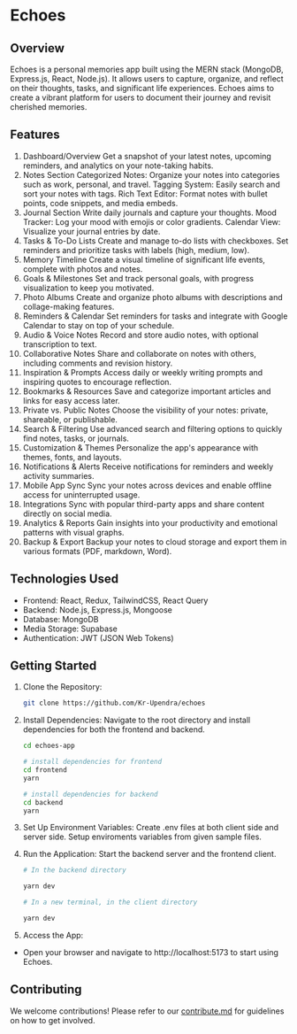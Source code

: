# Echoes

## Overview

Echoes is a personal memories app built using the MERN stack (MongoDB, Express.js, React, Node.js). It allows users to capture, organize, and reflect on their thoughts, tasks, and significant life experiences. Echoes aims to create a vibrant platform for users to document their journey and revisit cherished memories.

## Features

1. Dashboard/Overview
   Get a snapshot of your latest notes, upcoming reminders, and analytics on your note-taking habits.
2. Notes Section
   Categorized Notes: Organize your notes into categories such as work, personal, and travel.
   Tagging System: Easily search and sort your notes with tags.
   Rich Text Editor: Format notes with bullet points, code snippets, and media embeds.
3. Journal Section
   Write daily journals and capture your thoughts.
   Mood Tracker: Log your mood with emojis or color gradients.
   Calendar View: Visualize your journal entries by date.
4. Tasks & To-Do Lists
   Create and manage to-do lists with checkboxes.
   Set reminders and prioritize tasks with labels (high, medium, low).
5. Memory Timeline
   Create a visual timeline of significant life events, complete with photos and notes.
6. Goals & Milestones
   Set and track personal goals, with progress visualization to keep you motivated.
7. Photo Albums
   Create and organize photo albums with descriptions and collage-making features.
8. Reminders & Calendar
   Set reminders for tasks and integrate with Google Calendar to stay on top of your schedule.
9. Audio & Voice Notes
   Record and store audio notes, with optional transcription to text.
10. Collaborative Notes
    Share and collaborate on notes with others, including comments and revision history.
11. Inspiration & Prompts
    Access daily or weekly writing prompts and inspiring quotes to encourage reflection.
12. Bookmarks & Resources
    Save and categorize important articles and links for easy access later.
13. Private vs. Public Notes
    Choose the visibility of your notes: private, shareable, or publishable.
14. Search & Filtering
    Use advanced search and filtering options to quickly find notes, tasks, or journals.
15. Customization & Themes
    Personalize the app's appearance with themes, fonts, and layouts.
16. Notifications & Alerts
    Receive notifications for reminders and weekly activity summaries.
17. Mobile App Sync
    Sync your notes across devices and enable offline access for uninterrupted usage.
18. Integrations
    Sync with popular third-party apps and share content directly on social media.
19. Analytics & Reports
    Gain insights into your productivity and emotional patterns with visual graphs.
20. Backup & Export
    Backup your notes to cloud storage and export them in various formats (PDF, markdown, Word).

## Technologies Used

- Frontend: React, Redux, TailwindCSS, React Query
- Backend: Node.js, Express.js, Mongoose
- Database: MongoDB
- Media Storage: Supabase
- Authentication: JWT (JSON Web Tokens)

## Getting Started

1. Clone the Repository:

   ```bash
   git clone https://github.com/Kr-Upendra/echoes
   ```

2. Install Dependencies: Navigate to the root directory and install dependencies for both the frontend and backend.

   ```bash
   cd echoes-app

   # install dependencies for frontend
   cd frontend
   yarn

   # install dependencies for backend
   cd backend
   yarn
   ```

3. Set Up Environment Variables: Create .env files at both client side and server side. Setup enviroments variables from given sample files.

4. Run the Application: Start the backend server and the frontend client.

   ```bash
   # In the backend directory

   yarn dev

   # In a new terminal, in the client directory

   yarn dev
   ```

5. Access the App:

- Open your browser and navigate to http://localhost:5173 to start using Echoes.

## Contributing

We welcome contributions! Please refer to our [contribute.md](./contribute.md) for guidelines on how to get involved.
